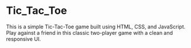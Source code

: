# Tic_Tac_Toe
This is a simple Tic-Tac-Toe game built using HTML, CSS, and JavaScript. Play against a friend in this classic two-player game with a clean and responsive UI.
